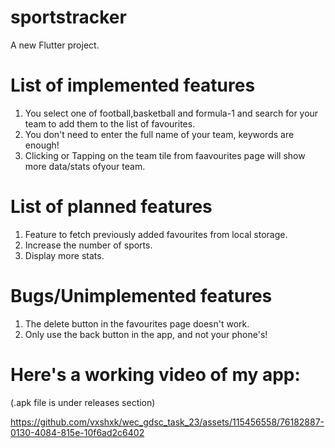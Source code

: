 # sportstracker

A new Flutter project.

# List of implemented features
  1. You select one of football,basketball and formula-1 and search for your team to add them to the list of favourites.
  2. You don't need to enter the full name of your team, keywords are enough!
  3. Clicking or Tapping on the team tile from faavourites page will show more data/stats ofyour team.

# List of planned features
  1. Feature to fetch previously added favourites from local storage.
  2. Increase the number of sports.
  3. Display more stats.

# Bugs/Unimplemented features
  1. The delete button in the favourites page doesn't work.
  2. Only use the back button in the app, and not your phone's!

# Here's a working video of my app:
(.apk file is under releases section)

https://github.com/vxshxk/wec_gdsc_task_23/assets/115456558/76182887-0130-4084-815e-10f6ad2c6402

